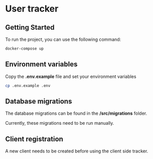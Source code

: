 # User tracker

## Getting Started

To run the project, you can use the following command:

```sh
docker-compose up
```

## Environment variables

Copy the **.env.example** file and set your environment variables 
```sh
cp .env.example .env
```
## Database migrations

The database migrations can be found in the **/src/migrations** folder.

Currently, these migrations need to be run manually.

## Client registration

A new client needs to be created before using the client side tracker.